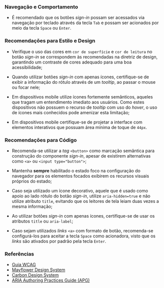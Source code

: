 ### Navegação e Comportamento

-   É recomendado que os botões *sign-in* possam ser acessados via navegação por teclado através da tecla `Tab` e possam ser acionados por meio da tecla `Space` ou `Enter`.

### Recomendações para Estilo e Design

-   Verifique o uso das cores em `cor de superfície` e `cor de leitura` no botão *sign-in* se correspondem às recomendadas na diretriz de design, garantindo um contraste de cores adequado para uma boa acessibilidade;

-   Quando utilizar botões *sign-in* com apenas ícones, certifique-se de exibir a informação do rótulo através de um  *tooltip*, ao passar o mouse ou focar nele;

-   Em dispositivos mobile utilize ícones fortemente semânticos, aqueles que tragam um entendimento imediato aos usuários. Como estes dispositivos não possuem o recurso de *tooltip* com uso do *hover*, o uso de ícones mais conhecidos pode amenizar esta limitação;

-   Em dispositivos mobile certifique-se de projetar a interface com elementos interativos que possuam área mínima de toque de `44px`.

### Recomendações para Código

-   Recomenda-se utilizar a *tag* `<button>` como marcação semântica para construção do componente *sign-in*, apesar de existirem alternativas como `<a>` ou `<input type="button">`;

-   Mantenha **sempre** habilitado o estado foco na configuração do navegador para os elementos focados exibirem os recursos visuais próprios do estado;

-   Caso seja utilizado um ícone decorativo, aquele que é usado como apoio ao lado rótulo do botão *sign-in*, utilize `aria-hidden=true` e não utilize atributo `title`, evitando que os leitores de tela leiam duas vezes a mesma informação;

-   Ao utilizar botões *sign-in* com apenas ícones, certifique-se de usar os atributos `title` ou `aria-label`;

-   Caso sejam utilizados *links* `<a>` com formato de botão, recomenda-se configurá-los para aceitar a tecla `Space` como acionadora, visto que os *links* são ativados por padrão pela tecla `Enter`.

### Referências

-   [Guia WCAG](https://guia-wcag.com/)
-   [Mayflower Design System](https://mayflower.digital.mass.gov/core/index.html?path=/docs/elements-buttons--button-primary)
-   [Carbon Design System](https://carbondesignsystem.com/components/button/accessibility)
-   [ARIA Authoring Practices Guide (APG)](https://www.w3.org/WAI/ARIA/apg/patterns/button/)
